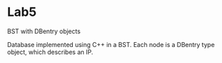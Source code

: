 # Lab5
BST with DBentry objects

Database implemented using C++ in a BST. Each node is a DBentry type object, which describes an IP.
